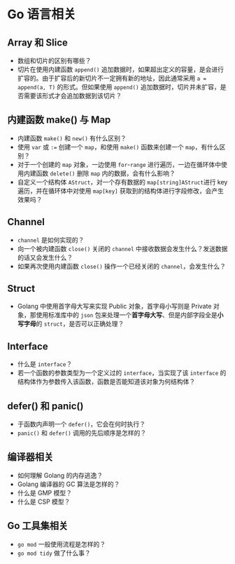 # Go 语言相关

## Array 和 Slice

- 数组和切片的区别有哪些？
- 切片在使用内建函数 `append()` 追加数据时，如果超出定义的容量，是会进行扩容的。由于扩容后的新切片不一定拥有新的地址，因此通常采用 `a = append(a, T)` 的形式。但如果使用 `append()` 追加数据时，切片并未扩容，是否需要该形式才会追加数据到该切片？

## 内建函数 make() 与 Map

- 内建函数 `make()` 和 `new()` 有什么区别？
- 使用 `var` 或 `:=` 创建一个 `map`，和使用 `make()` 函数来创建一个 `map`，有什么区别？
- 对于一个创建的 `map` 对象，一边使用 `for`-`range` 进行遍历，一边在循环体中使用内建函数 `delete()` 删除 `map` 内的数据，会有什么影响？
- 自定义一个结构体 `AStruct`，对一个存有数据的 `map[string]AStruct`进行 key 遍历，并在循环体中对使用 `map[key]` 获取到的结构体进行字段修改，会产生效果吗？

## Channel

- `channel` 是如何实现的？
- 向一个被内建函数 `close()` 关闭的 `channel` 中接收数据会发生什么？发送数据的话又会发生什么？
- 如果再次使用内建函数 `close()` 操作一个已经关闭的 `channel`，会发生什么？

## Struct

- Golang 中使用首字母大写来实现 Public 对象，首字母小写则是 Private 对象，那使用标准库中的 `json` 包来处理一个**首字母大写**、但是内部字段全是**小写字母**的 `struct`，是否可以正确处理？

## Interface

- 什么是 `interface`？
- 若一个函数的参数类型为一个定义过的 `interface`，当实现了该 `interface` 的结构体作为参数传入该函数，函数是否能知道该对象为何结构体？

## defer() 和 panic()

- 于函数内声明一个 `defer()`，它会在何时执行？
- `panic()` 和 `defer()` 调用的先后顺序是怎样的？

## 编译器相关

- 如何理解 Golang 的内存逃逸？
- Golang 编译器的 GC 算法是怎样的？
- 什么是 GMP 模型？
- 什么是 CSP 模型？

## Go 工具集相关

- `go mod` 一般使用流程是怎样的？
- `go mod tidy` 做了什么事？
